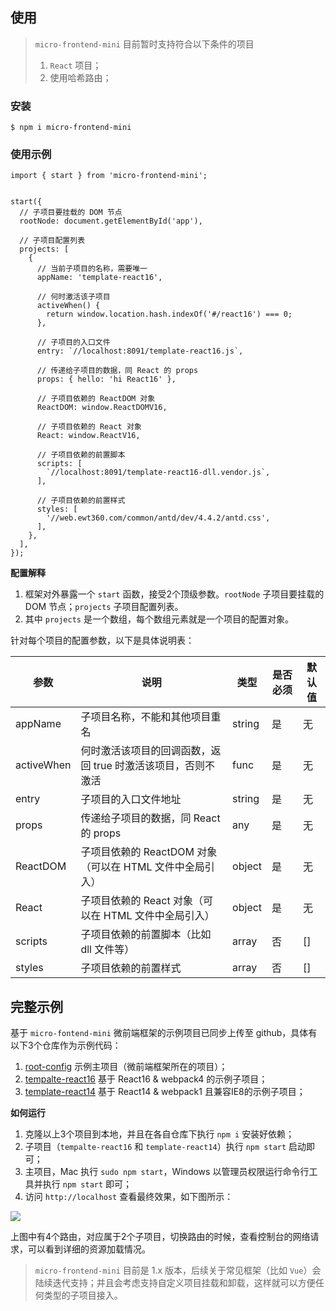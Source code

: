 ## 使用

> `micro-frontend-mini` 目前暂时支持符合以下条件的项目
> 1. `React` 项目；
> 2. 使用哈希路由；

### 安装

```
$ npm i micro-frontend-mini
```

### 使用示例

```
import { start } from 'micro-frontend-mini';


start({
  // 子项目要挂载的 DOM 节点
  rootNode: document.getElementById('app'),

  // 子项目配置列表
  projects: [
    {
      // 当前子项目的名称，需要唯一
      appName: 'template-react16',

      // 何时激活该子项目
      activeWhen() {
        return window.location.hash.indexOf('#/react16') === 0;
      },

      // 子项目的入口文件
      entry: `//localhost:8091/template-react16.js`,

      // 传递给子项目的数据，同 React 的 props
      props: { hello: 'hi React16' },

      // 子项目依赖的 ReactDOM 对象
      ReactDOM: window.ReactDOMV16,

      // 子项目依赖的 React 对象
      React: window.ReactV16,

      // 子项目依赖的前置脚本
      scripts: [
        `//localhost:8091/template-react16-dll.vendor.js`,
      ],

      // 子项目依赖的前置样式
      styles: [
        '//web.ewt360.com/common/antd/dev/4.4.2/antd.css',
      ],
    },
  ],
});
```
**配置解释**
1. 框架对外暴露一个 `start` 函数，接受2个顶级参数。`rootNode` 子项目要挂载的 DOM 节点；`projects` 子项目配置列表。
2. 其中 `projects` 是一个数组，每个数组元素就是一个项目的配置对象。

针对每个项目的配置参数，以下是具体说明表：

<table>
  <thead>
    <tr>
      <th>参数</th>
      <th>说明</th>
      <th>类型</th>
      <th>是否必须</th>
      <th>默认值</th>
    </tr>
  </thead>
  <tbody>
    <tr>
      <td>appName</td>
      <td>子项目名称，不能和其他项目重名</td>
      <td>string</td>
      <td>是</td>
      <td>无</td>
    </tr>
    <tr>
      <td>activeWhen</td>
      <td>何时激活该项目的回调函数，返回 true 时激活该项目，否则不激活</td>
      <td>func</td>
      <td>是</td>
      <td>无</td>
    </tr>
    <tr>
      <td>entry</td>
      <td>子项目的入口文件地址</td>
      <td>string</td>
      <td>是</td>
      <td>无</td>
    </tr>
    <tr>
      <td>props</td>
      <td>传递给子项目的数据，同 React 的 props</td>
      <td>any</td>
      <td>是</td>
      <td>无</td>
    </tr>
    <tr>
      <td>ReactDOM</td>
      <td>子项目依赖的 ReactDOM 对象（可以在 HTML 文件中全局引入）</td>
      <td>object</td>
      <td>是</td>
      <td>无</td>
    </tr>
    <tr>
      <td>React</td>
      <td>子项目依赖的 React 对象（可以在 HTML 文件中全局引入）</td>
      <td>object</td>
      <td>是</td>
      <td>无</td>
    </tr>
    <tr>
      <td>scripts</td>
      <td>子项目依赖的前置脚本（比如 dll 文件等）</td>
      <td>array</td>
      <td>否</td>
      <td>[]</td>
    </tr>
    <tr>
      <td>styles</td>
      <td>子项目依赖的前置样式</td>
      <td>array</td>
      <td>否</td>
      <td>[]</td>
    </tr>
  </tbody>
</table>

## 完整示例

基于 `micro-fontend-mini` 微前端框架的示例项目已同步上传至 github，具体有以下3个仓库作为示例代码：
1. [root-config](https://github.com/micro-frontend-mini/root-config) 示例主项目（微前端框架所在的项目）；
2. [tempalte-react16](https://github.com/micro-frontend-mini/template-react16) 基于 React16 & webpack4 的示例子项目；
3. [template-react14](https://github.com/micro-frontend-mini/template-react14) 基于 React14 & webpack1 且兼容IE8的示例子项目；

**如何运行**
1. 克隆以上3个项目到本地，并且在各自仓库下执行 `npm i` 安装好依赖；
2. 子项目（`tempalte-react16` 和 `template-react14`）执行 `npm start` 启动即可；
3. 主项目，Mac 执行 `sudo npm start`，Windows 以管理员权限运行命令行工具并执行 `npm start` 即可；
4. 访问 `http://localhost` 查看最终效果，如下图所示：

![](http://www.iseeit.cn/wp-content/uploads/2020/10/WechatIMG7480.jpeg)

上图中有4个路由，对应属于2个子项目，切换路由的时候，查看控制台的网络请求，可以看到详细的资源加载情况。

> `micro-frontend-mini` 目前是 1.x 版本，后续关于常见框架（比如 `Vue`）会陆续迭代支持；并且会考虑支持自定义项目挂载和卸载，这样就可以方便任何类型的子项目接入。
